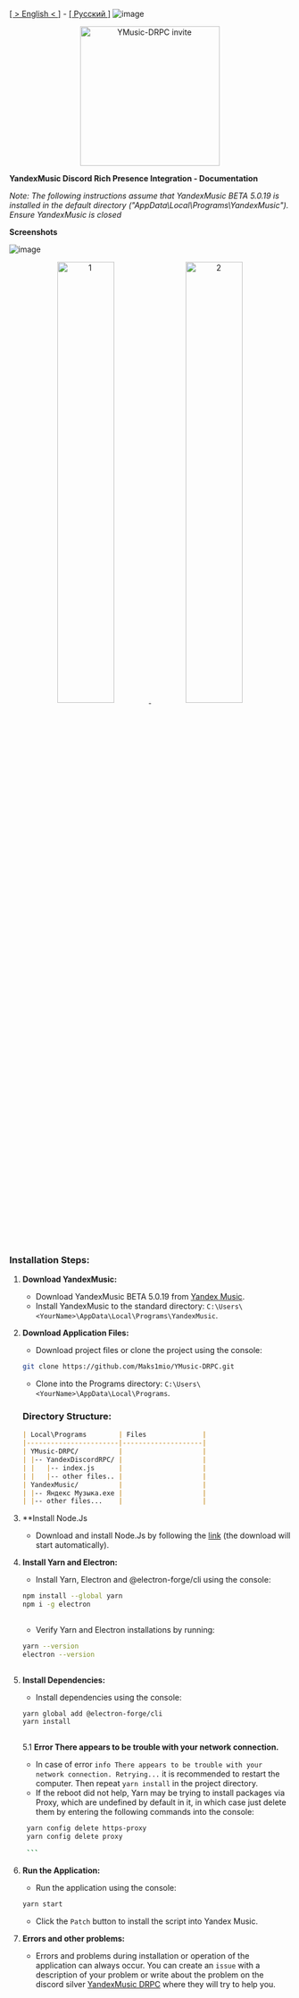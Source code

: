 [[ > English < ]](https://github.com/Maks1mio/YMusic-DRPC/blob/patcher/doc/en/readme.md) - [[ Русский ]](https://github.com/Maks1mio/YMusic-DRPC/tree/patcher)
![image](https://github.com/Maks1mio/YMusic-DRPC/assets/44835662/ee18b157-914d-495c-a4a0-7569ad0a2872)

<p align="center">
   <a href="https://discord.gg/qy42uGTzRy">
      <img width="250" alt="YMusic-DRPC invite" src="https://github.com/Maks1mio/YMusic-DRPC/assets/44835662/e4604edc-4bea-4bcc-80e4-49d3ec6bce33">
   </a>
</p>

**YandexMusic Discord Rich Presence Integration - Documentation**

*Note: The following instructions assume that YandexMusic BETA 5.0.19 is installed in the default directory ("AppData\Local\Programs\YandexMusic"). Ensure YandexMusic is closed*

**Screenshots**

![image](https://github.com/Maks1mio/YMusic-DRPC/assets/44835662/433a2d4e-6836-438e-8100-151bf405546f)

<p align="center">
   <a href="https://discord.gg/qy42uGTzRy">
      <img width="45%" alt="1" src="https://github.com/Maks1mio/YMusic-DRPC/assets/44835662/cea9c24e-8249-4f84-8c8b-f7120475e3bb">
      <img width="45%" alt="2" src="https://github.com/Maks1mio/YMusic-DRPC/assets/44835662/f576e409-3378-4bf0-b153-b01a6d5c13c3">
   </a>
</p>

### Installation Steps:

1. **Download YandexMusic:**
   - Download YandexMusic BETA 5.0.19 from [Yandex Music](https://music.yandex.ru/download/?utm_source=music&utm_medium=selfpromo_music&utm_term=branding&utm_campaign=app).
   - Install YandexMusic to the standard directory: `C:\Users\<YourName>\AppData\Local\Programs\YandexMusic`.

2. **Download Application Files:**
   - Download project files or clone the project using the console:
    ```bash
    git clone https://github.com/Maks1mio/YMusic-DRPC.git
    ```
   - Clone into the Programs directory: `C:\Users\<YourName>\AppData\Local\Programs`.

    ### Directory Structure:
    ```markdown
    | Local\Programs        | Files              |
    |-----------------------|--------------------|
    | YMusic-DRPC/          |                    |
    | |-- YandexDiscordRPC/ |                    |
    | |   |-- index.js      |                    |
    | |   |-- other files.. |                    |
    | YandexMusic/          |                    |
    | |-- Яндекс Музыка.exe |                    |
    | |-- other files...    |                    |
    ```  
3. **Install Node.Js
   - Download and install Node.Js by following the [link](https://nodejs.org/dist/v21.7.3/node-v21.7.3-x64.msi) (the download will start automatically).

4. **Install Yarn and Electron:**
   - Install Yarn, Electron and @electron-forge/cli using the console:
    ```bash
    npm install --global yarn
    npm i -g electron
     
    ```
   - Verify Yarn and Electron installations by running:
    ```bash
    yarn --version
    electron --version
     
    ```
5. **Install Dependencies:**
   - Install dependencies using the console:
    ```bash
    yarn global add @electron-forge/cli
    yarn install
     
    ```
   5.1 **Error There appears to be trouble with your network connection.**
      - In case of error `info There appears to be trouble with your network connection. Retrying...` it is recommended to restart the computer. Then repeat `yarn install` in the project directory.
      - If the reboot did not help, Yarn may be trying to install packages via Proxy, which are undefined by default in it, in which case just delete them by entering the following commands into the console:
      ```bash
       yarn config delete https-proxy
       yarn config delete proxy
       
       ```
  
6. **Run the Application:**
    - Run the application using the console:
     ```bash
     yarn start
     ```
    - Click the `Patch` button to install the script into Yandex Music.
7. **Errors and other problems:**
    - Errors and problems during installation or operation of the application can always occur. You can create an `issue` with a description of your problem or write about the problem on the discord silver [YandexMusic DRPC](https://discord.gg/qy42uGTzRy ) where they will try to help you.



